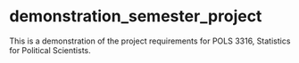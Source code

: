 # demonstration_semester_project
This is a demonstration of the project requirements for POLS 3316, Statistics for Political Scientists. 
